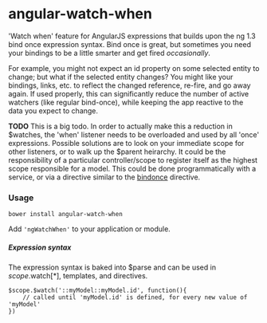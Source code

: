 angular-watch-when
=============
'Watch when' feature for AngularJS expressions that builds upon the ng 1.3 bind once expression syntax.
Bind once is great, but sometimes you need your bindings to be a little smarter and get fired *occasionally*.

For example, you might not expect an id property on some selected entity to change; but what if the selected entity changes? You might like your bindings, links, etc. to reflect the changed reference, re-fire, and go away again. If used properly, this can significantly reduce the number of active watchers (like regular bind-once), while keeping the app reactive to the data you expect to change.

__TODO__
This is a big todo. In order to actually make this a reduction in $watches, the 'when' listener needs to be overloaded and used by
all 'once' expressions. Possible solutions are to look on your immediate scope for other listeners, or to walk up the $parent heirarchy. It could be the responsibility of a particular controller/scope to register itself as the highest scope responsible for a model. This could be done programmatically with a service, or via a directive similar to the [bindonce](https://github.com/Pasvaz/bindonce) directive.

### Usage

```bower install angular-watch-when```

Add ```'ngWatchWhen'``` to your application or module.

##### Expression syntax
The expression syntax is baked into $parse and can be used in $scope.$watch[*], templates, and directives.
```
$scope.$watch('::myModel::myModel.id', function(){
	// called until 'myModel.id' is defined, for every new value of 'myModel'
})
```
